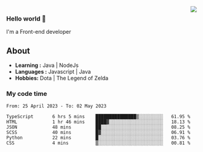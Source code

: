 <img align='right' src="https://github-readme-stats.vercel.app/api?username=jumodada&show_icons=true&theme=vue">

### Hello world 👋

I'm a Front-end developer 
    
## About
-  **Learning :** Java | NodeJs
-  **Languages :** Javascript | Java
-  **Hobbies:** Dota | The Legend of Zelda

### My code time

<!--START_SECTION:waka-->

```text
From: 25 April 2023 - To: 02 May 2023

TypeScript       6 hrs 5 mins    ███████████████▒░░░░░░░░░   61.95 %
HTML             1 hr 46 mins    ████▓░░░░░░░░░░░░░░░░░░░░   18.13 %
JSON             48 mins         ██░░░░░░░░░░░░░░░░░░░░░░░   08.25 %
SCSS             40 mins         █▓░░░░░░░░░░░░░░░░░░░░░░░   06.91 %
Python           22 mins         █░░░░░░░░░░░░░░░░░░░░░░░░   03.76 %
CSS              4 mins          ▒░░░░░░░░░░░░░░░░░░░░░░░░   00.81 %
```

<!--END_SECTION:waka-->
